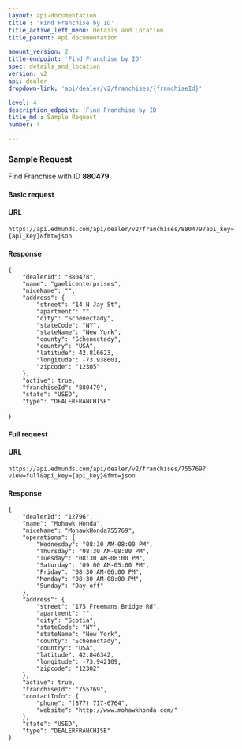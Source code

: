 ```yaml
---
layout: api-documentation
title : 'Find Franchise by ID'
title_active_left_menu: Details and Location
title_parent: Api documentation

amount_version: 2
title-endpoint: 'Find Franchise by ID'
spec: details_and_location
version: v2
api: dealer
dropdown-link: 'api/dealer/v2/franchises/{franchiseId}'

level: 4
description_edpoint: 'Find Franchise by ID'
title_md : Sample Request
number: 4

---
```


### Sample Request

Find Franchise with ID **880479**

#### Basic request

#### URL

    https://api.edmunds.com/api/dealer/v2/franchises/880479?api_key={api_key}&fmt=json

#### Response

    {
        "dealerId": "880478",
        "name": "gaelicenterprises",
        "niceName": "",
        "address": {
            "street": "14 N Jay St",
            "apartment": "",
            "city": "Schenectady",
            "stateCode": "NY",
            "stateName": "New York",
            "county": "Schenectady",
            "country": "USA",
            "latitude": 42.816623,
            "longitude": -73.938601,
            "zipcode": "12305"
        },
        "active": true,
        "franchiseId": "880479",
        "state": "USED",
        "type": "DEALERFRANCHISE"
   }
   
#### Full request

#### URL

    https://api.edmunds.com/api/dealer/v2/franchises/755769?view=full&api_key={api_key}&fmt=json

#### Response

    {
        "dealerId": "12796",
        "name": "Mohawk Honda",
        "niceName": "MohawkHonda755769",
        "operations": {
            "Wednesday": "08:30 AM-08:00 PM",
            "Thursday": "08:30 AM-08:00 PM",
            "Tuesday": "08:30 AM-08:00 PM",
            "Saturday": "09:00 AM-05:00 PM",
            "Friday": "08:30 AM-06:00 PM",
            "Monday": "08:30 AM-08:00 PM",
            "Sunday": "Day off"
        },
        "address": {
            "street": "175 Freemans Bridge Rd",
            "apartment": "",
            "city": "Scotia",
            "stateCode": "NY",
            "stateName": "New York",
            "county": "Schenectady",
            "country": "USA",
            "latitude": 42.846342,
            "longitude": -73.942109,
            "zipcode": "12302"
        },
        "active": true,
        "franchiseId": "755769",
        "contactInfo": {
            "phone": "(877) 717-6764",
            "website": "http://www.mohawkhonda.com/"
        },
        "state": "USED",
        "type": "DEALERFRANCHISE"
    }
    
